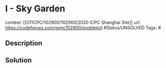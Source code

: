 # I - Sky Garden

contest: [[CFICPC/102900/102900|2020 ICPC Shanghai Site]]
url: https://codeforces.com/gym/102900/problem/I
#Status/UNSOLVED
Tags: #

## Description

## Solution


